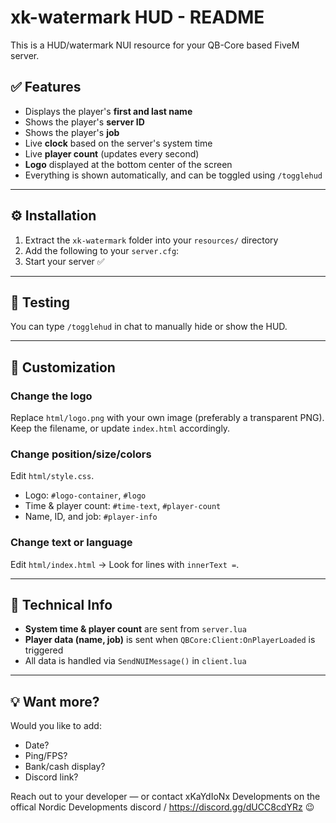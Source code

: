 # xk-watermark HUD - README

This is a HUD/watermark NUI resource for your QB-Core based FiveM server.

## ✅ Features

- Displays the player's **first and last name**
- Shows the player's **server ID**
- Shows the player's **job**
- Live **clock** based on the server's system time
- Live **player count** (updates every second)
- **Logo** displayed at the bottom center of the screen
- Everything is shown automatically, and can be toggled using `/togglehud`

---

## ⚙️ Installation

1. Extract the `xk-watermark` folder into your `resources/` directory
2. Add the following to your `server.cfg`:
3. Start your server ✅

---

## 🧪 Testing

You can type `/togglehud` in chat to manually hide or show the HUD.

---

## 🎨 Customization

### Change the logo
Replace `html/logo.png` with your own image (preferably a transparent PNG). Keep the filename, or update `index.html` accordingly.

### Change position/size/colors
Edit `html/style.css`.

- Logo: `#logo-container`, `#logo`
- Time & player count: `#time-text`, `#player-count`
- Name, ID, and job: `#player-info`

### Change text or language
Edit `html/index.html` → Look for lines with `innerText =`.

---

## 🧩 Technical Info

- **System time & player count** are sent from `server.lua`
- **Player data (name, job)** is sent when `QBCore:Client:OnPlayerLoaded` is triggered
- All data is handled via `SendNUIMessage()` in `client.lua`

---

## 💡 Want more?

Would you like to add:
- Date?
- Ping/FPS?
- Bank/cash display?
- Discord link?

Reach out to your developer — or contact xKaYdIoNx Developments on the offical Nordic Developments discord / https://discord.gg/dUCC8cdYRz 😉
